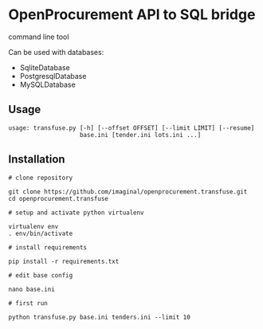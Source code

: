 OpenProcurement API to SQL bridge
==========

command line tool

Can be used with databases:
* SqliteDatabase
* PostgresqlDatabase
* MySQLDatabase

Usage
----------

    usage: transfuse.py [-h] [--offset OFFSET] [--limit LIMIT] [--resume]
                        base.ini [tender.ini lots.ini ...]

Installation
----------

    # clone repository

    git clone https://github.com/imaginal/openprocurement.transfuse.git
    cd openprocurement.transfuse

    # setup and activate python virtualenv

    virtualenv env
    . env/bin/activate

    # install requirements

    pip install -r requirements.txt

    # edit base config

    nano base.ini

    # first run

    python transfuse.py base.ini tenders.ini --limit 10
